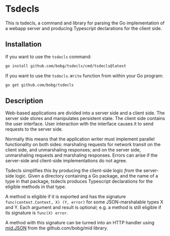 # Tsdecls

This is tsdecls,
a command and library for parsing the Go implementation of a webapp server
and producing Typescript declarations for the client side.

## Installation

If you want to use the `tsdecls` command:

```sh
go install github.com/bobg/tsdecls/cmd/tsdecls@latest
```

If you want to use the `tsdecls.Write` function from within your Go program:

```sh
go get github.com/bobg/tsdecls
```

## Description

Web-based applications are divided into a server side and a client side.
The server side stores and manipulates persistent state.
The client side contains the user interface.
User interaction with the interface
causes it to send requests to the server side.

Normally this means that the application writer must implement parallel functionality on both sides:
marshaling requests for network transit on the client side,
and unmarshaling responses;
and on the server side,
unmarshaling requests and marshaling responses.
Errors can arise if the server-side and client-side implementations do not agree.

Tsdecls simplifies this by producing the client-side logic _from_ the server-side logic.
Given a directory containing a Go package,
and the name of a type in that package,
tsdecls produces Typescript declarations for the eligible methods in that type.

A method is eligible if it is exported
and has the signature `func(context.Context, X) (Y, error)`
for some JSON-marshalable types X and Y.
Each argument and result is optional;
e.g. a method is still eligible if its signature is `func(X) error`.

A method with this signature can be turned into an HTTP handler
using [mid.JSON](pkg.go.dev/github.com/bobg/mid#JSON)
from the github.com/bobg/mid library.
